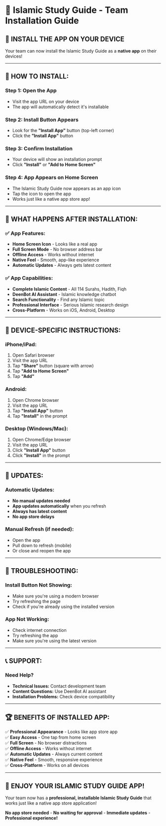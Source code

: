 # 📱 Islamic Study Guide - Team Installation Guide

## 🎯 **INSTALL THE APP ON YOUR DEVICE**

Your team can now install the Islamic Study Guide as a **native app** on their devices!

---

## **📱 HOW TO INSTALL:**

### **Step 1: Open the App**
- Visit the app URL on your device
- The app will automatically detect it's installable

### **Step 2: Install Button Appears**
- Look for the **"Install App"** button (top-left corner)
- Click the **"Install App"** button

### **Step 3: Confirm Installation**
- Your device will show an installation prompt
- Click **"Install"** or **"Add to Home Screen"**

### **Step 4: App Appears on Home Screen**
- The Islamic Study Guide now appears as an app icon
- Tap the icon to open the app
- Works just like a native app store app!

---

## **🔄 WHAT HAPPENS AFTER INSTALLATION:**

### **✅ App Features:**
- **Home Screen Icon** - Looks like a real app
- **Full Screen Mode** - No browser address bar
- **Offline Access** - Works without internet
- **Native Feel** - Smooth, app-like experience
- **Automatic Updates** - Always gets latest content

### **✅ App Capabilities:**
- **Complete Islamic Content** - All 114 Surahs, Hadith, Fiqh
- **DeenBot AI Assistant** - Islamic knowledge chatbot
- **Search Functionality** - Find any Islamic topic
- **Professional Interface** - Serious Islamic research design
- **Cross-Platform** - Works on iOS, Android, Desktop

---

## **📱 DEVICE-SPECIFIC INSTRUCTIONS:**

### **iPhone/iPad:**
1. Open Safari browser
2. Visit the app URL
3. Tap **"Share"** button (square with arrow)
4. Tap **"Add to Home Screen"**
5. Tap **"Add"**

### **Android:**
1. Open Chrome browser
2. Visit the app URL
3. Tap **"Install App"** button
4. Tap **"Install"** in the prompt

### **Desktop (Windows/Mac):**
1. Open Chrome/Edge browser
2. Visit the app URL
3. Click **"Install App"** button
4. Click **"Install"** in the prompt

---

## **🔄 UPDATES:**

### **Automatic Updates:**
- **No manual updates needed**
- **App updates automatically** when you refresh
- **Always has latest content**
- **No app store delays**

### **Manual Refresh (if needed):**
- Open the app
- Pull down to refresh (mobile)
- Or close and reopen the app

---

## **🔧 TROUBLESHOOTING:**

### **Install Button Not Showing:**
- Make sure you're using a modern browser
- Try refreshing the page
- Check if you're already using the installed version

### **App Not Working:**
- Check internet connection
- Try refreshing the app
- Make sure you're using the latest version

---

## **📞 SUPPORT:**

### **Need Help?**
- **Technical Issues:** Contact development team
- **Content Questions:** Use DeenBot AI assistant
- **Installation Problems:** Check device compatibility

---

## **🏆 BENEFITS OF INSTALLED APP:**

✅ **Professional Appearance** - Looks like app store app  
✅ **Easy Access** - One tap from home screen  
✅ **Full Screen** - No browser distractions  
✅ **Offline Access** - Works without internet  
✅ **Automatic Updates** - Always current content  
✅ **Native Feel** - Smooth, responsive experience  
✅ **Cross-Platform** - Works on all devices  

---

## **🎉 ENJOY YOUR ISLAMIC STUDY GUIDE APP!**

Your team now has a **professional, installable Islamic Study Guide** that works just like a native app store application!

**No app store needed** - **No waiting for approval** - **Immediate updates** - **Professional experience!**
